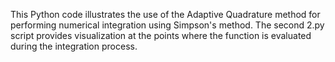 This Python code illustrates the use of the Adaptive Quadrature method for performing numerical integration using Simpson's method. The second 2.py script provides visualization at the points where the function is evaluated during the integration process.
